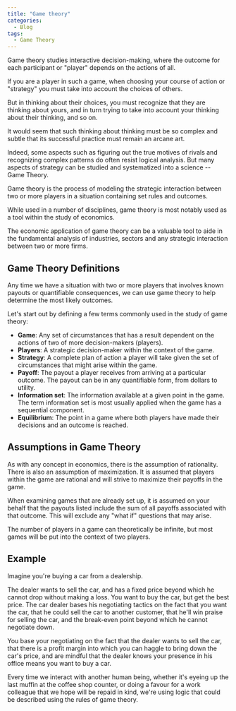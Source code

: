 ```yaml
---
title: "Game theory"
categories:
  - Blog
tags:
  - Game Theory
---
```


Game theory studies interactive decision-making, where the outcome for each participant or "player" depends on the actions of all. 

If you are a player in such a game, when choosing your course of action or "strategy" you must take into account the choices of others. 

But in thinking about their choices, you must recognize that they are thinking about yours, and in turn trying to take into account your thinking about their thinking, and so on.

It would seem that such thinking about thinking must be so complex and subtle that its successful practice must remain an arcane art.

Indeed, some aspects such as figuring out the true motives of rivals and recognizing complex patterns do often resist logical analysis. But many aspects of strategy can be studied and systematized into a science -- Game Theory.

Game theory is the process of modeling the strategic interaction between two or more players in a situation containing set rules and outcomes.

While used in a number of disciplines, game theory is most notably used as a tool within the study of economics. 

The economic application of game theory can be a valuable tool to aide in the fundamental analysis of industries, sectors and any strategic interaction between two or more firms. 


<h2>Game Theory Definitions</h2>

Any time we have a situation with two or more players that involves known payouts or quantifiable consequences, we can use game theory to help determine the most likely outcomes.

Let's start out by defining a few terms commonly used in the study of game theory:
<ul>
<li><b>Game</b>: Any set of circumstances that has a result dependent on the actions of two of more decision-makers (players).</li>
<li><b>Players</b>: A strategic decision-maker within the context of the game.</li>
<li><b>Strategy</b>: A complete plan of action a player will take given the set of circumstances that might arise within the game.</li>
<li><b>Payoff</b>: The payout a player receives from arriving at a particular outcome. The payout can be in any quantifiable form, from dollars to utility.</li>
<li><b>Information set</b>: The information available at a given point in the game. The term information set is most usually applied when the game has a sequential component.</li>
<li><b>Equilibrium</b>: The point in a game where both players have made their decisions and an outcome is reached.</li>
</ul>

<h2>Assumptions in Game Theory</h2>

As with any concept in economics, there is the assumption of rationality. There is also an assumption of maximization. It is assumed that players within the game are rational and will strive to maximize their payoffs in the game. 

When examining games that are already set up, it is assumed on your behalf that the payouts listed include the sum of all payoffs associated with that outcome. This will exclude any "what if" questions that may arise.

The number of players in a game can theoretically be infinite, but most games will be put into the context of two players.

<h2>Example</h2>

Imagine you're buying a car from a dealership.

The dealer wants to sell the car, and has a fixed price beyond which he cannot drop without making a loss. You want to buy the car, but get the best price. The car dealer bases his negotiating tactics on the fact that you want the car, that he could sell the car to another customer, that he'll win praise for selling the car, and the break-even point beyond which he cannot negotiate down.

You base your negotiating on the fact that the dealer wants to sell the car, that there is a profit margin into which you can haggle to bring down the car's price, and are mindful that the dealer knows your presence in his office means you want to buy a car.

Every time we interact with another human being, whether it's eyeing up the last muffin at the coffee shop counter, or doing a favour for a work colleague that we hope will be repaid in kind, we're using logic that could be described using the rules of game theory.